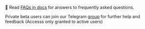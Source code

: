 📖 Read [FAQs in docs](docs.raliqbot.xexohq.com) for answers to frequently asked questions\.

Private beta users can join our Telegram [group](https://t.me/raliqbotbeta) for further help and feedback \(Accesss only granted to active users\)


